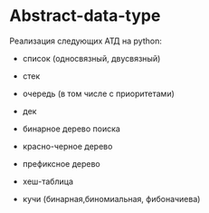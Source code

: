 # Abstract-data-type

Реализация следующих АТД на python:
- список (односвязный, двусвязный)
- стек
- очередь (в том числе с приоритетами)
- дек 

- бинарное дерево поиска
- красно-черное дерево
- префиксное дерево
- хеш-таблица
- кучи (бинарная,биномиальная, фибоначиева)
